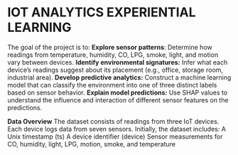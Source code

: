 # IOT ANALYTICS EXPERIENTIAL LEARNING

The goal of the project is to:
**Explore sensor patterns**: Determine how readings from temperature, humidity, CO, LPG, smoke, light, and motion vary between devices.
**Identify environmental signatures:** Infer what each device’s readings suggest about its placement (e.g., office, storage room, industrial area).
**Develop predictive analytics:** Construct a machine learning model that can classify the environment into one of three distinct labels based on sensor behavior.
**Explain model predictions:** Use SHAP values to understand the influence and interaction of different sensor features on the predictions.

**Data Overview**
The dataset consists of readings from three IoT devices. Each device logs data from seven sensors. Initially, the dataset includes: 
A Unix timestamp (ts)
A device identifier (device)
Sensor measurements for CO, humidity, light, LPG, motion, smoke, and temperature


